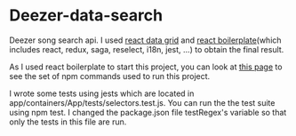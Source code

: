 # Deezer-data-search
Deezer song search api. I used [react data grid](https://github.com/adazzle/react-data-grid) and [react boilerplate](https://github.com/react-boilerplate/react-boilerplate)(which includes react, redux, saga, reselect, i18n, jest, ...) to obtain the final result.

As I used react boilerplate to start this project, you can look at [this page](https://github.com/react-boilerplate/react-boilerplate/blob/master/docs/general/commands.md) to see the set of npm commands used to run this project.

I wrote some tests using jests which are located in app/containers/App/tests/selectors.test.js. You can run the the test suite using npm test. I changed the package.json file testRegex's variable so that only the tests in this file are run.

